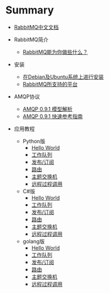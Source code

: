 # Summary

* [RabbitMQ中文文档](README.md)

* RabbitMQ简介
    * [RabbitMQ能为你做些什么？](description.md)

* 安装
    * [在Debian及Ubuntu系统上进行安装](installation/Installing_on_Debian_Ubuntu.md)
    * [RabbitMQ所支持的平台](installation/Platforms_supported_by_RabbitMQ.md)

* AMQP协议
    * [AMQP 0.9.1 模型解析](AMQP/AMQP_0-9-1_Model_Explained.md)
    * [AMQP 0.9.1 快速参考指南](AMQP/amqp-0-9-1-quickref.md)

* 应用教程
    - Python版
        - [Hello World](tutorials_with_python/[1]Hello_World.md)
        - [工作队列](tutorials_with_python/[2]Work_Queues.md)
        - [发布/订阅](tutorials_with_python/[3]Publish_Subscribe.md)
        - [路由](tutorials_with_python/[4]Routing.md)
        - [主题交换机](tutorials_with_python/[5]Topics.md)
        - [远程过程调用](tutorials_with_python/[6]RPC.md)
    - C#版
        - [Hello World](tutorials_with_csharp/HelloWorld.md)
        - [工作队列](tutorials_with_csharp/WorkQueue.md)
        - [发布/订阅](tutorials_with_csharp/publish&subscribe.md)
        - [路由](tutorials_with_csharp/routing.md)
        - [主题交换机](tutorials_with_csharp/Topics.md)
        - [远程过程调用](tutorials_with_csharp/rpc.md)
    - golang版
        - [Hello World](tutorials_with_golang/[1]Hello_World.md)
        - [工作队列](tutorials_with_golang/[2]Work_Queues.md)
        - [发布/订阅](tutorials_with_golang/[3]Publish_Subscribe.md)
        - [路由](tutorials_with_golang/[4]Routing.md)
        - [主题交换机](tutorials_with_golang/[5]Topics.md)
        - [远程过程调用](tutorials_with_golang/[6]RPC.md)
